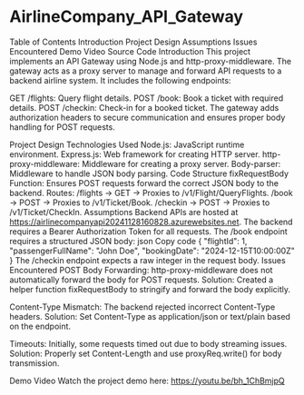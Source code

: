 # AirlineCompany_API_Gateway
Table of Contents
Introduction
Project Design
Assumptions
Issues Encountered
Demo Video
Source Code
Introduction
This project implements an API Gateway using Node.js and http-proxy-middleware. The gateway acts as a proxy server to manage and forward API requests to a backend airline system. It includes the following endpoints:

GET /flights: Query flight details.
POST /book: Book a ticket with required details.
POST /checkin: Check-in for a booked ticket.
The gateway adds authorization headers to secure communication and ensures proper body handling for POST requests.

Project Design
Technologies Used
Node.js: JavaScript runtime environment.
Express.js: Web framework for creating HTTP server.
http-proxy-middleware: Middleware for creating a proxy server.
Body-parser: Middleware to handle JSON body parsing.
Code Structure
fixRequestBody Function: Ensures POST requests forward the correct JSON body to the backend.
Routes:
/flights → GET → Proxies to /v1/Flight/QueryFlights.
/book → POST → Proxies to /v1/Ticket/Book.
/checkin → POST → Proxies to /v1/Ticket/CheckIn.
Assumptions
Backend APIs are hosted at https://airlinecompanyapi20241128160828.azurewebsites.net.
The backend requires a Bearer Authorization Token for all requests.
The /book endpoint requires a structured JSON body:
json
Copy code
{
  "flightId": 1,
  "passengerFullName": "John Doe",
  "bookingDate": "2024-12-15T10:00:00Z"
}
The /checkin endpoint expects a raw integer in the request body.
Issues Encountered
POST Body Forwarding:
http-proxy-middleware does not automatically forward the body for POST requests.
Solution: Created a helper function fixRequestBody to stringify and forward the body explicitly.

Content-Type Mismatch:
The backend rejected incorrect Content-Type headers.
Solution: Set Content-Type as application/json or text/plain based on the endpoint.

Timeouts:
Initially, some requests timed out due to body streaming issues.
Solution: Properly set Content-Length and use proxyReq.write() for body transmission.

Demo Video
Watch the project demo here: https://youtu.be/bh_1ChBmjpQ
